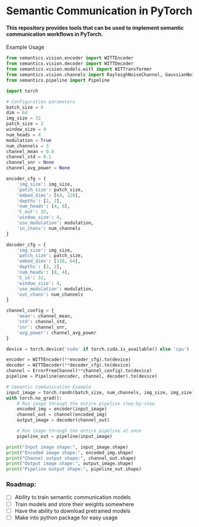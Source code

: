 # Semantic Communication in PyTorch

#### This repository provides tools that can be used to implement semantic communication workflows in PyTorch.

Example Usage
```python
from semantics.vision.encoder import WITTEncoder
from semantics.vision.decoder import WITTDecoder
from semantics.vision.models.witt import WITTransformer
from semantics.vision.channels import RayleighNoiseChannel, GaussianNoiseChannel, ErrorFreeChannel
from semantics.pipeline import Pipeline

import torch

# Configuration parameters
batch_size = 4
dim = 64
img_size = 32
patch_size = 2
window_size = 4
num_heads = 4
modulation = True
num_channels = 3
channel_mean = 0.0
channel_std = 0.1
channel_snr = None
channel_avg_power = None

encoder_cfg = {
    'img_size': img_size, 
    'patch_size': patch_size, 
    'embed_dims': [64, 128],
    'depths': [2, 2],
    'num_heads': [4, 8], 
    'C_out': 32, 
    'window_size': 4, 
    'use_modulation': modulation,
    'in_chans': num_channels
}

decoder_cfg = {
    'img_size': img_size, 
    'patch_size': patch_size, 
    'embed_dims': [128, 64],
    'depths': [2, 2], 
    'num_heads': [8, 4], 
    'C_in': 32, 
    'window_size': 4, 
    'use_modulation': modulation,
    'out_chans': num_channels
}

channel_config = {
    'mean': channel_mean,
    'std': channel_std,
    'snr': channel_snr,
    'avg_power': channel_avg_power
}

device = torch.device('cuda' if torch.cuda.is_available() else 'cpu')

encoder = WITTEncoder(**encoder_cfg).to(device)
decoder = WITTDecoder(**decoder_cfg).to(device)
channel = ErrorFreeChannel(**channel_config).to(device)
pipeline = Pipeline(encoder, channel, decoder).to(device)

# Semantic Communication Example
input_image = torch.randn(batch_size, num_channels, img_size, img_size).to(device)
with torch.no_grad():
    # Run image through the entire pipeline step-by-step
    encoded_img = encoder(input_image)
    channel_out = channel(encoded_img)
    output_image = decoder(channel_out)

    # Run image through the entire pipeline at once
    pipeline_out = pipeline(input_image)

print("Input image shape:", input_image.shape)
print("Encoded image shape:", encoded_img.shape)
print("Channel output shape:", channel_out.shape)
print("Output image shape:", output_image.shape)
print("Pipeline output shape:", pipeline_out.shape)
```

### Roadmap:
- [ ] Ability to train semantic communication models
- [ ] Train models and store their weights somewhere
- [ ] Have the ability to download pretrained models
- [ ] Make into python package for easy usage
